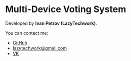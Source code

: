 # Multi-Device Voting System
Developed by **Ivan Petrov (LazyTechwork)**.

You can contact me:
* [GitHub](https://github.com/lazytechwork)
* [lazytechwork@gmail.com](mailto:lazytechwork@gmail.com)
* [VK](https://vk.com/ipetrovofficial)
